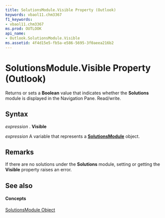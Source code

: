 ```yaml
---
title: SolutionsModule.Visible Property (Outlook)
keywords: vbaol11.chm3367
f1_keywords:
- vbaol11.chm3367
ms.prod: OUTLOOK
api_name:
- Outlook.SolutionsModule.Visible
ms.assetid: 4f4d15e5-fb5a-e586-5695-3f0aeea216b2
---
```



# SolutionsModule.Visible Property (Outlook)

Returns or sets a  **Boolean** value that indicates whether the **Solutions** module is displayed in the Navigation Pane. Read/write.


## Syntax

 _expression_ . **Visible**

 _expression_ A variable that represents a **[SolutionsModule](solutionsmodule-object-outlook.md)** object.


## Remarks

If there are no solutions under the  **Solutions** module, setting or getting the **Visible** property raises an error.


## See also


#### Concepts


[SolutionsModule Object](solutionsmodule-object-outlook.md)

